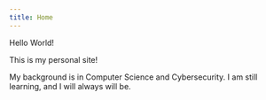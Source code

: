 ```yaml
---
title: Home
---
```


Hello World!

This is my personal site! 

My background is in Computer Science and Cybersecurity. I am still learning, and I will always will be.

